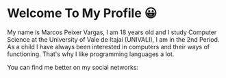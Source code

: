 # Welcome To My Profile 😀

My name is Marcos Peixer Vargas, I am 18 years old and I study Computer Science at the University of Vale de Itajai (UNIVALI), I am in the 2nd Period. As a child I have always been interested in computers and their ways of functioning. That's why I like programming languages a lot.

You can find me better on my social networks:
